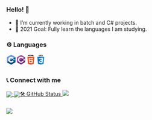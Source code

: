 ### Hello! 👋

- 💞 I’m currently working in batch and C# projects.
- 🖤 2021 Goal: Fully learn the languages I am studying.

### ⚙️ Languages 

<img align="left" alt="C++" width="26px" src="https://raw.githubusercontent.com/devicons/devicon/master/icons/cplusplus/cplusplus-original.svg" />
<img align="left" alt="C#" width="26px" src="https://raw.githubusercontent.com/devicons/devicon/master/icons/csharp/csharp-original.svg" />
<img align="left" alt="HTML5" width="26px" src="https://raw.githubusercontent.com/github/explore/80688e429a7d4ef2fca1e82350fe8e3517d3494d/topics/html/html.png" />
<img align="left" alt="CSS3" width="26px" src="https://raw.githubusercontent.com/github/explore/80688e429a7d4ef2fca1e82350fe8e3517d3494d/topics/css/css.png"/>

<br />
<br />

### 📞 Connect with me

<p align="left">
<a href="https://www.youtube.com/channel/UC8QsLK1W-tUaNuxtscgvOBw" target="blank"><img align="center" src="https://cdn.jsdelivr.net/npm/simple-icons@3.0.1/icons/youtube.svg" 
<p align="left">
<a href="DISCORD" target="blank"><img align="center" src="https://simpleicons.org/icons/discord.svg" 


### 🛠️ GitHub Status

<img src="https://github-readme-stats.vercel.app/api?username=vyxt&&show_icons=true&title_color=ffffff&icon_color=bb2acf&text_color=daf7dc&bg_color=151515">

###

<img src="https://external-content.duckduckgo.com/iu/?u=https%3A%2F%2Fi.pinimg.com%2Foriginals%2F2d%2Fa1%2F45%2F2da14528aa3c8fd6132e01d67696993c.gif&f=1&nofb=1">
<!--
**vyxt/vyxt** is a ✨ _special_ ✨ repository because its `README.md` (this file) appears on your GitHub profile.

Here are some ideas to get you started:

- 🔭 I’m currently working on ...
- 🌱 I’m currently learning ...
- 👯 I’m looking to collaborate on ...
- 🤔 I’m looking for help with ...
- 💬 Ask me about ...
- 📫 How to reach me: ...
- 😄 Pronouns: ...
- ⚡ Fun fact: ...
-->
